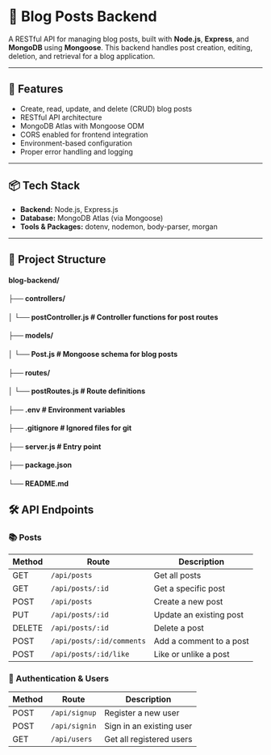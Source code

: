 # 📝 Blog Posts Backend

A RESTful API for managing blog posts, built with **Node.js**, **Express**, and **MongoDB** using **Mongoose**. This backend handles post creation, editing, deletion, and retrieval for a blog application.

---

## 🚀 Features

- Create, read, update, and delete (CRUD) blog posts
- RESTful API architecture
- MongoDB Atlas with Mongoose ODM
- CORS enabled for frontend integration
- Environment-based configuration
- Proper error handling and logging

---

## 📦 Tech Stack

- **Backend:** Node.js, Express.js
- **Database:** MongoDB Atlas (via Mongoose)
- **Tools & Packages:** dotenv, nodemon, body-parser, morgan

---

## 📁 Project Structure

#### blog-backend/
#### ├── controllers/
#### │ └── postController.js # Controller functions for post routes
#### ├── models/
#### │ └── Post.js # Mongoose schema for blog posts
#### ├── routes/
#### │ └── postRoutes.js # Route definitions
#### ├── .env # Environment variables
#### ├── .gitignore # Ignored files for git
#### ├── server.js # Entry point
#### ├── package.json
#### └── README.md

## 🛠 API Endpoints

### 📚 Posts

| Method | Route                     | Description             |
|--------|---------------------------|-------------------------|
| GET    | `/api/posts`              | Get all posts           |
| GET    | `/api/posts/:id`          | Get a specific post     |
| POST   | `/api/posts`              | Create a new post       |
| PUT    | `/api/posts/:id`          | Update an existing post |
| DELETE | `/api/posts/:id`          | Delete a post           |
| POST   | `/api/posts/:id/comments` | Add a comment to a post |
| POST   | `/api/posts/:id/like`     | Like or unlike a post   |



### 👤 Authentication & Users

| Method | Route              | Description              |
|--------|--------------------|--------------------------|
| POST   | `/api/signup`      | Register a new user      |
| POST   | `/api/signin`      | Sign in an existing user |
| GET    | `/api/users`       | Get all registered users |

